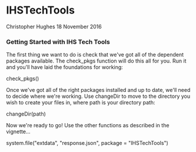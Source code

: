 IHSTechTools
================
Christopher Hughes
18 November 2016

<!-- README.md is generated from README.Rmd. Please edit that file -->
### Getting Started with IHS Tech Tools

The first thing we want to do is check that we've got all of the dependent packages available. The check\_pkgs function will do this all for you. Run it and you'll have laid the foundations for working:

check\_pkgs()

Once we've got all of the right packages installed and up to date, we'll need to decide where we're working. Use changeDir to move to the directory you wish to create your files in, where path is your directory path:

changeDir(path)

Now we're ready to go! Use the other functions as described in the vignette...

system.file("extdata", "response.json", package = "IHSTechTools")
